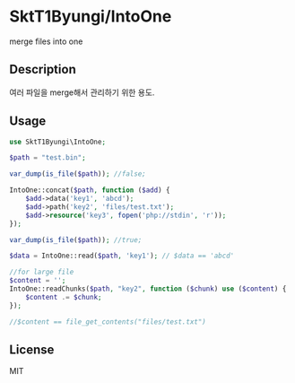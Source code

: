 SktT1Byungi/IntoOne
==============================
merge files into one

Description
---
여러 파일을 merge해서 관리하기 위한 용도.

Usage
---

```php
use SktT1Byungi\IntoOne;

$path = "test.bin";

var_dump(is_file($path)); //false;

IntoOne::concat($path, function ($add) {
    $add->data('key1', 'abcd');
    $add->path('key2', 'files/test.txt');
    $add->resource('key3', fopen('php://stdin', 'r'));
});

var_dump(is_file($path)); //true;

$data = IntoOne::read($path, 'key1'); // $data == 'abcd'

//for large file
$content = '';
IntoOne::readChunks($path, "key2", function ($chunk) use ($content) {
    $content .= $chunk;
});

//$content == file_get_contents("files/test.txt")


```

License
---
MIT



